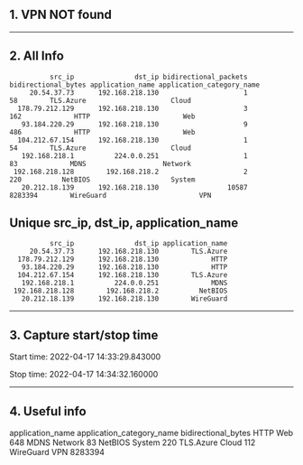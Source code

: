 ## 1. VPN NOT found
---
## 2. All Info
              src_ip               dst_ip bidirectional_packets bidirectional_bytes application_name application_category_name
         20.54.37.73      192.168.218.130                     1                  58        TLS.Azure                     Cloud
      178.79.212.129      192.168.218.130                     3                 162             HTTP                       Web
       93.184.220.29      192.168.218.130                     9                 486             HTTP                       Web
      104.212.67.154      192.168.218.130                     1                  54        TLS.Azure                     Cloud
       192.168.218.1          224.0.0.251                     1                  83             MDNS                   Network
     192.168.218.128        192.168.218.2                     2                 220          NetBIOS                    System
       20.212.18.139      192.168.218.130                 10587             8283394        WireGuard                       VPN
## Unique src_ip, dst_ip, application_name
              src_ip               dst_ip application_name
         20.54.37.73      192.168.218.130        TLS.Azure
      178.79.212.129      192.168.218.130             HTTP
       93.184.220.29      192.168.218.130             HTTP
      104.212.67.154      192.168.218.130        TLS.Azure
       192.168.218.1          224.0.0.251             MDNS
     192.168.218.128        192.168.218.2          NetBIOS
       20.212.18.139      192.168.218.130        WireGuard
---
## 3. Capture start/stop time

 Start time: 2022-04-17 14:33:29.843000

 Stop time: 2022-04-17 14:34:32.160000

---
## 4. Useful info

application_name application_category_name bidirectional_bytes
            HTTP                       Web                 648
            MDNS                   Network                  83
         NetBIOS                    System                 220
       TLS.Azure                     Cloud                 112
       WireGuard                       VPN             8283394